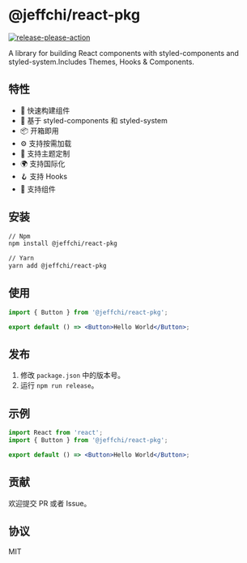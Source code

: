 # @jeffchi/react-pkg

[![release-please-action](https://github.com/poechiang/react-pkg/actions/workflows/release-please.yml/badge.svg?branch=main)](https://github.com/poechiang/react-pkg/actions/workflows/release-please.yml)

A library for building React components with styled-components and styled-system.Includes Themes, Hooks & Components.

## 特性

- 🚀 快速构建组件
- 💄 基于 styled-components 和 styled-system
- 📦 开箱即用
- ⚙️ 支持按需加载
- 🎨 支持主题定制
- 🌍 支持国际化
- 🪝 支持 Hooks
- 🧩 支持组件

## 安装

```bash
// Npm
npm install @jeffchi/react-pkg

// Yarn
yarn add @jeffchi/react-pkg
```

## 使用

```jsx
import { Button } from '@jeffchi/react-pkg';

export default () => <Button>Hello World</Button>;
```

## 发布

1. 修改 `package.json` 中的版本号。
2. 运行 `npm run release`。

## 示例

```jsx
import React from 'react';
import { Button } from '@jeffchi/react-pkg';

export default () => <Button>Hello World</Button>;
```

## 贡献

欢迎提交 PR 或者 Issue。

## 协议

MIT
